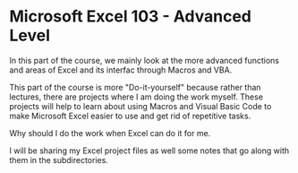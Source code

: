 # Microsoft Excel 103 - Advanced Level

In this part of the course, we mainly look at the more advanced functions and areas of Excel and its interfac through Macros and VBA.

This part of the course is more "Do-it-yourself" because rather than lectures, there are projects where I am doing the work myself. These projects will help to learn about using Macros and Visual Basic Code to make Microsoft Excel easier to use and get rid of repetitive tasks. 

Why should I do the work when Excel can do it for me.

I will be sharing my Excel project files as well some notes that go along with them in the subdirectories.
